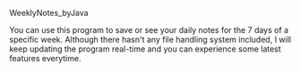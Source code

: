 WeeklyNotes_byJava

You can use this program to save or see your daily notes for the 7 days of a specific week. Although there hasn't any file handling system included, I will keep updating the program real-time and you can experience some latest features everytime.
